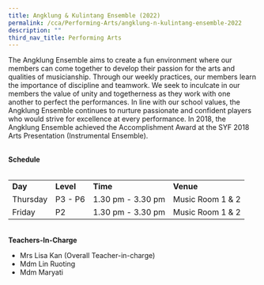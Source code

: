 ```yaml
---
title: Angklung & Kulintang Ensemble (2022)
permalink: /cca/Performing-Arts/angklung-n-kulintang-ensemble-2022
description: ""
third_nav_title: Performing Arts
---
```




<p>The Angklung Ensemble aims to create a fun environment where our members can come together to develop their passion for the arts and qualities of musicianship. Through our weekly practices, our members learn the importance of discipline and teamwork. We seek to inculcate in our members the value of unity and togetherness as they work with one another to perfect the performances. In line with our school values, the Angklung Ensemble continues to nurture passionate and confident players who would strive for excellence at every performance. In 2018, the Angklung Ensemble achieved the Accomplishment Award at the SYF 2018 Arts Presentation (Instrumental Ensemble).</p>
<p><br /><strong>Schedule<br /><br /></strong></p>
<table border="0" cellpadding="10">
<tbody>
<tr>
<td><strong>Day</strong></td>
<td><strong>Level</strong></td>
<td><strong>Time</strong></td>
<td><strong>Venue</strong></td>
</tr>
<tr>
<td>Thursday</td>
<td>P3 - P6</td>
<td>1.30 pm - 3.30 pm</td>
<td>Music Room 1 &amp; 2</td>
</tr>
<tr>
<td>Friday</td>
<td>P2</td>
<td>1.30 pm - 3.30 pm</td>
<td>Music Room 1 &amp; 2</td>
</tr>
</tbody>
</table>
<p><br /><strong>Teachers-In-Charge</strong></p>
<ul>
<li>Mrs Lisa Kan (Overall Teacher-in-charge)</li>
<li>Mdm Lin Ruoting&nbsp;</li>
<li>Mdm Maryati</li>
</ul>